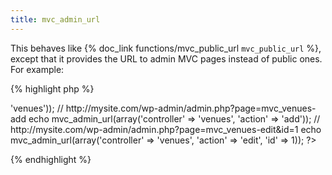 ```yaml
---
title: mvc_admin_url
---
```

This behaves like {% doc_link functions/mvc_public_url `mvc_public_url` %}, except that it provides the URL to admin MVC pages instead of public ones.  For example:

{% highlight php %}
<?php
// http://mysite.com/wp-admin/admin.php?page=mvc_venues
echo mvc_admin_url(array('controller' => 'venues'));

// http://mysite.com/wp-admin/admin.php?page=mvc_venues-add
echo mvc_admin_url(array('controller' => 'venues', 'action' => 'add'));

// http://mysite.com/wp-admin/admin.php?page=mvc_venues-edit&id=1
echo mvc_admin_url(array('controller' => 'venues', 'action' => 'edit', 'id' => 1));

?>
{% endhighlight %}